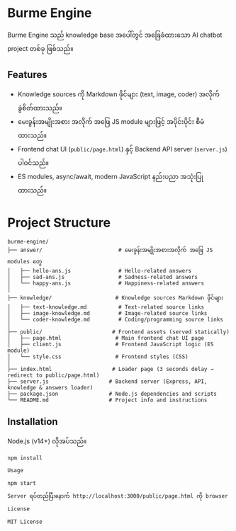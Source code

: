 # Burme Engine 

Burme Engine သည် knowledge base အပေါ်တွင် အခြေခံထားသော AI chatbot project တစ်ခု ဖြစ်သည်။

## Features

- Knowledge sources ကို Markdown ဖိုင်များ (text, image, coder) အလိုက် ခွဲစိတ်ထားသည်။
- မေးခွန်းအမျိုးအစား အလိုက် အဖြေ JS module များဖြင့် အပိုင်းပိုင်း စီမံထားသည်။
- Frontend chat UI (`public/page.html`) နှင့် Backend API server (`server.js`) ပါဝင်သည်။
- ES modules, async/await, modern JavaScript နည်းပညာ အသုံးပြုထားသည်။

# Project Structure 
```
burme-engine/
├── answer/                        # မေးခွန်းအမျိုးအစားအလိုက် အဖြေ JS modules တွေ
│   ├── hello-ans.js               # Hello-related answers
│   ├── sad-ans.js                 # Sadness-related answers
│   └── happy-ans.js               # Happiness-related answers
│
├── knowledge/                    # Knowledge sources Markdown ဖိုင်များ
│   ├── text-knowledge.md          # Text-related source links
│   ├── image-knowledge.md         # Image-related source links
│   └── coder-knowledge.md         # Coding/programming source links
│
├── public/                      # Frontend assets (served statically)
│   ├── page.html                 # Main frontend chat UI page
│   ├── client.js                 # Frontend JavaScript logic (ES module)
│   └── style.css                 # Frontend styles (CSS)
│
├── index.html                   # Loader page (3 seconds delay → redirect to public/page.html)
├── server.js                   # Backend server (Express, API, knowledge & answers loader)
├── package.json                # Node.js dependencies and scripts
└── README.md                   # Project info and instructions

```

## Installation

Node.js (v14+) လိုအပ်သည်။

```bash
npm install

Usage

npm start

Server ရပ်တည်ပြီးနောက် http://localhost:3000/public/page.html ကို browser ဖြင့် ဝင်ကြည့်နိုင်သည်။

License

MIT License
